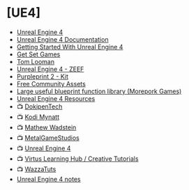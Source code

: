 # [UE4]

- [Unreal Engine 4](https://www.unrealengine.com/en-US/blog)
- [Unreal Engine 4 Documentation](https://docs.unrealengine.com/en-us/)
- [Getting Started With Unreal Engine 4](http://www.tomlooman.com/getting-started-with-unreal-engine-4/)
- [Get Set Games](https://github.com/getsetgames?page=1)
- [Tom Looman](http://www.tomlooman.com/)
- [Unreal Engine 4 - ZEEF](https://unreal-engine-4.zeef.com/tom.looman)
- [Purpleprint 2 - Kit](http://hevedy.github.io/Purpleprint/)
- [Free Community Assets](https://forums.unrealengine.com/community/community-content-tools-and-tutorials/51392-free-community-assets?80021-Free-Community-Assets=)
- [Large useful blueprint function library (Morepork Games)](https://forums.unrealengine.com/community/community-content-tools-and-tutorials/75960-large-useful-blueprint-function-library-morepork-games?104003-Large-useful-blueprint-function-library-(Morepork-Games)=)
- [Unreal Engine 4 Resources](http://ue4resources.com/)
- 📺 [DokipenTech](https://www.youtube.com/user/DokipenTechTutorials/feed)
- 📺 [Kodi Mynatt](https://www.youtube.com/user/nanovoxel)
- 📺 [Mathew Wadstein](https://www.youtube.com/channel/UCOVfF7PfLbRdVEm0hONTrNQ)
- 📺 [MetalGameStudios](https://www.youtube.com/user/MetalGameStudios)
- 📺 [Unreal Engine 4](https://www.youtube.com/user/UnrealDevelopmentKit/videos)
- 📺 [Virtus Learning Hub / Creative Tutorials](https://www.youtube.com/user/VirtusEdu/videos)
- 📺 [WazzaTuts](https://www.youtube.com/user/SuperLuigi007/videos)
- [Unreal Engine 4 notes](https://www.blaenkdenum.com/notes/unreal-engine/)

